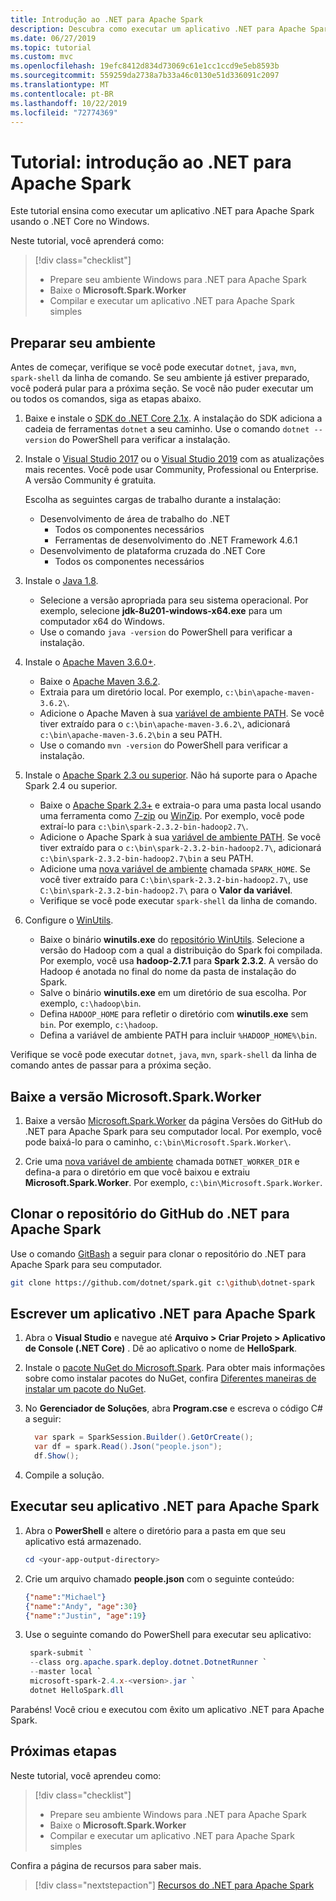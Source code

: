 ```yaml
---
title: Introdução ao .NET para Apache Spark
description: Descubra como executar um aplicativo .NET para Apache Spark usando o .NET Core no Windows.
ms.date: 06/27/2019
ms.topic: tutorial
ms.custom: mvc
ms.openlocfilehash: 19efc8412d834d73069c61e1cc1ccd9e5eb8593b
ms.sourcegitcommit: 559259da2738a7b33a46c0130e51d336091c2097
ms.translationtype: MT
ms.contentlocale: pt-BR
ms.lasthandoff: 10/22/2019
ms.locfileid: "72774369"
---
```

# <a name="tutorial-get-started-with-net-for-apache-spark"></a>Tutorial: introdução ao .NET para Apache Spark

Este tutorial ensina como executar um aplicativo .NET para Apache Spark usando o .NET Core no Windows.

Neste tutorial, você aprenderá como:

> [!div class="checklist"]
>
> * Prepare seu ambiente Windows para .NET para Apache Spark
> * Baixe o **Microsoft.Spark.Worker**
> * Compilar e executar um aplicativo .NET para Apache Spark simples

## <a name="prepare-your-environment"></a>Preparar seu ambiente

Antes de começar, verifique se você pode executar `dotnet`, `java`, `mvn`, `spark-shell` da linha de comando. Se seu ambiente já estiver preparado, você poderá pular para a próxima seção. Se você não puder executar um ou todos os comandos, siga as etapas abaixo.

1. Baixe e instale o [SDK do .NET Core 2.1x](https://dotnet.microsoft.com/download/dotnet-core/2.1). A instalação do SDK adiciona a cadeia de ferramentas `dotnet` a seu caminho. Use o comando `dotnet --version` do PowerShell para verificar a instalação.

2. Instale o [Visual Studio 2017](https://www.visualstudio.com/downloads/) ou o [Visual Studio 2019](https://visualstudio.microsoft.com/vs/preview/) com as atualizações mais recentes. Você pode usar Community, Professional ou Enterprise. A versão Community é gratuita.

   Escolha as seguintes cargas de trabalho durante a instalação:
      * Desenvolvimento de área de trabalho do .NET
          * Todos os componentes necessários
          * Ferramentas de desenvolvimento do .NET Framework 4.6.1
      * Desenvolvimento de plataforma cruzada do .NET Core
          * Todos os componentes necessários

3. Instale o [Java 1.8](https://www.oracle.com/technetwork/java/javase/downloads/jdk8-downloads-2133151.html).

    * Selecione a versão apropriada para seu sistema operacional. Por exemplo, selecione **jdk-8u201-windows-x64.exe** para um computador x64 do Windows.
    * Use o comando `java -version` do PowerShell para verificar a instalação.

4. Instale o [Apache Maven 3.6.0+](https://maven.apache.org/download.cgi).
    * Baixe o [Apache Maven 3.6.2](http://mirror.metrocast.net/apache/maven/maven-3/3.6.2/binaries/apache-maven-3.6.2-bin.zip).
    * Extraia para um diretório local. Por exemplo, `c:\bin\apache-maven-3.6.2\`.
    * Adicione o Apache Maven à sua [variável de ambiente PATH](https://www.java.com/en/download/help/path.xml). Se você tiver extraído para o `c:\bin\apache-maven-3.6.2\`, adicionará `c:\bin\apache-maven-3.6.2\bin` a seu PATH.
    * Use o comando `mvn -version` do PowerShell para verificar a instalação.

5. Instale o [Apache Spark 2.3 ou superior](https://spark.apache.org/downloads.html). Não há suporte para o Apache Spark 2.4 ou superior.
    * Baixe o [Apache Spark 2.3+](https://spark.apache.org/downloads.html) e extraia-o para uma pasta local usando uma ferramenta como [7-zip](https://www.7-zip.org/) ou [WinZip](https://www.winzip.com/). Por exemplo, você pode extraí-lo para `c:\bin\spark-2.3.2-bin-hadoop2.7\`.
    * Adicione o Apache Spark à sua [variável de ambiente PATH](https://www.java.com/en/download/help/path.xml). Se você tiver extraído para o `c:\bin\spark-2.3.2-bin-hadoop2.7\`, adicionará `c:\bin\spark-2.3.2-bin-hadoop2.7\bin` a seu PATH.
    * Adicione uma [nova variável de ambiente](https://www.java.com/en/download/help/path.xml) chamada `SPARK_HOME`. Se você tiver extraído para `C:\bin\spark-2.3.2-bin-hadoop2.7\`, use `C:\bin\spark-2.3.2-bin-hadoop2.7\` para o **Valor da variável**.
    * Verifique se você pode executar `spark-shell` da linha de comando.

6. Configure o [WinUtils](https://github.com/steveloughran/winutils).
    * Baixe o binário **winutils.exe** do [repositório WinUtils](https://github.com/steveloughran/winutils). Selecione a versão do Hadoop com a qual a distribuição do Spark foi compilada. Por exemplo, você usa **hadoop-2.7.1** para **Spark 2.3.2**. A versão do Hadoop é anotada no final do nome da pasta de instalação do Spark.
    * Salve o binário **winutils.exe** em um diretório de sua escolha. Por exemplo, `c:\hadoop\bin`.
    * Defina `HADOOP_HOME` para refletir o diretório com **winutils.exe** sem `bin`. Por exemplo, `c:\hadoop`.
    * Defina a variável de ambiente PATH para incluir `%HADOOP_HOME%\bin`.

Verifique se você pode executar `dotnet`, `java`, `mvn`, `spark-shell` da linha de comando antes de passar para a próxima seção.

## <a name="download-the-microsoftsparkworker-release"></a>Baixe a versão Microsoft.Spark.Worker

1. Baixe a versão [Microsoft.Spark.Worker](https://github.com/dotnet/spark/releases) da página Versões do GitHub do .NET para Apache Spark para seu computador local. Por exemplo, você pode baixá-lo para o caminho, `c:\bin\Microsoft.Spark.Worker\`.

2. Crie uma [nova variável de ambiente](https://www.java.com/en/download/help/path.xml) chamada `DOTNET_WORKER_DIR` e defina-a para o diretório em que você baixou e extraiu **Microsoft.Spark.Worker**. Por exemplo, `c:\bin\Microsoft.Spark.Worker`.

## <a name="clone-the-net-for-apache-spark-github-repo"></a>Clonar o repositório do GitHub do .NET para Apache Spark

Use o comando [GitBash](https://gitforwindows.org/) a seguir para clonar o repositório do .NET para Apache Spark para seu computador.

```bash
git clone https://github.com/dotnet/spark.git c:\github\dotnet-spark
```

## <a name="write-a-net-for-apache-spark-app"></a>Escrever um aplicativo .NET para Apache Spark

1. Abra o **Visual Studio** e navegue até **Arquivo > Criar Projeto > Aplicativo de Console (.NET Core)** . Dê ao aplicativo o nome de **HelloSpark**.

2. Instale o [pacote NuGet do Microsoft.Spark](https://www.nuget.org/profiles/spark). Para obter mais informações sobre como instalar pacotes do NuGet, confira [Diferentes maneiras de instalar um pacote do NuGet](https://docs.microsoft.com/nuget/consume-packages/ways-to-install-a-package).

3. No **Gerenciador de Soluções**, abra **Program.cse** e escreva o código C# a seguir:

   ```csharp
     var spark = SparkSession.Builder().GetOrCreate();
     var df = spark.Read().Json("people.json");
     df.Show();
   ```

4. Compile a solução.

## <a name="run-your-net-for-apache-spark-app"></a>Executar seu aplicativo .NET para Apache Spark

1. Abra o **PowerShell** e altere o diretório para a pasta em que seu aplicativo está armazenado.

   ```powershell
   cd <your-app-output-directory>
   ```

2. Crie um arquivo chamado **people.json** com o seguinte conteúdo:

   ```json
   {"name":"Michael"}
   {"name":"Andy", "age":30}
   {"name":"Justin", "age":19}
   ```

3. Use o seguinte comando do PowerShell para executar seu aplicativo:

   ```powershell
    spark-submit `
    --class org.apache.spark.deploy.dotnet.DotnetRunner `
    --master local `
    microsoft-spark-2.4.x-<version>.jar `
    dotnet HelloSpark.dll
    ```

Parabéns! Você criou e executou com êxito um aplicativo .NET para Apache Spark.

## <a name="next-steps"></a>Próximas etapas

Neste tutorial, você aprendeu como:
> [!div class="checklist"]
>
> * Prepare seu ambiente Windows para .NET para Apache Spark
> * Baixe o **Microsoft.Spark.Worker**
> * Compilar e executar um aplicativo .NET para Apache Spark simples

Confira a página de recursos para saber mais.
> [!div class="nextstepaction"]
> [Recursos do .NET para Apache Spark](../resources/index.md)
